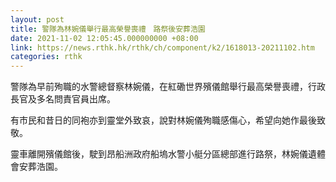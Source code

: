 ```yaml
---
layout: post
title: 警隊為林婉儀舉行最高榮譽喪禮　路祭後安葬浩園
date: 2021-11-02 12:05:45.000000000 +08:00
link: https://news.rthk.hk/rthk/ch/component/k2/1618013-20211102.htm
categories: rthk
---
```


警隊為早前殉職的水警總督察林婉儀，在紅磡世界殯儀館舉行最高榮譽喪禮，行政長官及多名問責官員出席。

有市民和昔日的同袍亦到靈堂外致哀，說對林婉儀殉職感傷心，希望向她作最後致敬。

靈車離開殯儀館後，駛到昂船洲政府船塢水警小艇分區總部進行路祭，林婉儀遺體會安葬浩園。
